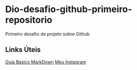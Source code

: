 # Dio-desafio-github-primeiro-repositorio
Primeiro desafio de projeto sobre Github

## Links Úteis
[Guia Basico MarkDown](https://www.markdownguide.org/)
[Meu Instagram](https://www.instagram.com/kaynan_baptista/)
